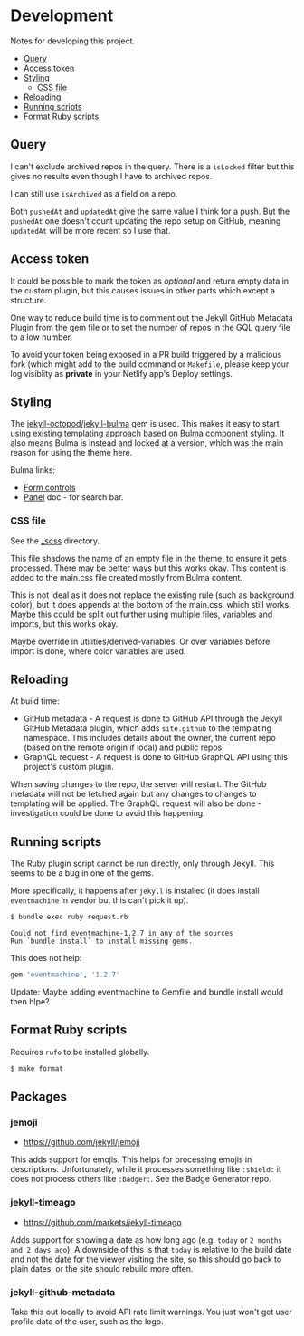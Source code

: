 # Development

Notes for developing this project.

- [Query](#query)
- [Access token](#access-token)
- [Styling](#styling)
    - [CSS file](#css-file)
- [Reloading](#reloading)
- [Running scripts](#running-scripts)
- [Format Ruby scripts](#format-ruby-scripts)


## Query

I can't exclude archived repos in the query. There is a `isLocked` filter but this gives no results even though I have to archived repos.

I can still use `isArchived` as a field on a repo.

Both `pushedAt` and `updatedAt` give the same value I think for a push. But the `pushedAt` one doesn't count updating the repo setup on GitHub, meaning `updatedAt` will be more recent so I use that.


## Access token

It could be possible to mark the token as _optional_ and return empty data in the custom plugin, but this causes issues in other parts which except a structure.

One way to reduce build time is to comment out the Jekyll GitHub Metadata Plugin from the gem file or to set the number of repos in the GQL query file to a low number.

To avoid your token being exposed in a PR build triggered by a malicious fork (which might add to the build command or `Makefile`, please keep your log visiblity as **private** in your Netlify app's Deploy settings.


## Styling

The [jekyll-octopod/jekyll-bulma](https://github.com/jekyll-octopod/jekyll-bulma) gem is used. This makes it easy to start using existing templating approach based on [Bulma](https://bulma.io/) component styling. It also means Bulma is instead and locked at a version, which was the main reason for using the theme here.

Bulma links:

- [Form controls](https://bulma.io/documentation/form/general/)
- [Panel](https://bulma.io/documentation/components/panel/) doc - for search bar.


### CSS file

See the [\_scss](/_sass/) directory.

This file shadows the name of an empty file in the theme, to ensure it gets processed. There
may be better ways but this works okay. This content is added to the main.css file created mostly
from Bulma content.

This is not ideal as it does not replace the existing rule (such as background color),
but it does appends at the bottom of the main.css, which still works. Maybe this could be split
out further using multiple files, variables and imports, but this works okay.

Maybe override in utilities/derived-variables. Or over variables before import is done, where color variables are used.


## Reloading

At build time:

- GitHub metadata - A request is done to GitHub API through the Jekyll GitHub Metadata plugin, which adds `site.github` to the templating namespace. This includes details about the owner, the current repo (based on the remote origin if local) and public repos.
- GraphQL request - A request is done to GitHub GraphQL API using this project's custom plugin.

When saving changes to the repo, the server will restart. The GitHub metadata will not be fetched again but any changes to changes to templating will be applied. The GraphQL request will also be done - investigation could be done to avoid this happening.


## Running scripts

The Ruby plugin script cannot be run directly, only through Jekyll. This seems to be a bug in one of the gems.

More specifically, it happens after `jekyll` is installed (it does install `eventmachine` in vendor but this can't pick it up).

```sh
$ bundle exec ruby request.rb
```
```
Could not find eventmachine-1.2.7 in any of the sources
Run `bundle install` to install missing gems.
```

This does not help:

```ruby
gem 'eventmachine', '1.2.7'
```

Update: Maybe adding eventmachine to Gemfile and bundle install would then hlpe?


## Format Ruby scripts

Requires `rufo` to be installed globally.

```sh
$ make format
```


## Packages

### jemoji

- https://github.com/jekyll/jemoji

This adds support for emojis. This helps for processing emojis in descriptions. Unfortunately, while it processes something like `:shield:` it does not process others like `:badger:`. See the Badge Generator repo.

### jekyll-timeago

- https://github.com/markets/jekyll-timeago

Adds support for showing a date as how long ago (e.g. `today` or `2 months and 2 days ago`). A downside of this is that `today` is relative to the build date and not the date for the viewer visiting the site, so this should go back to plain dates, or the site should rebuild more often.

### jekyll-github-metadata

Take this out locally to avoid API rate limit warnings. You just won't get user profile data of the user, such as the logo.

